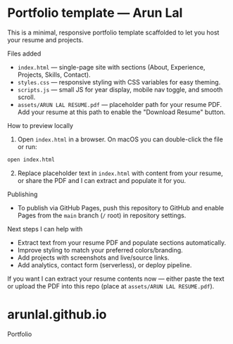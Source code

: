 # Portfolio template — Arun Lal

This is a minimal, responsive portfolio template scaffolded to let you host your resume and projects.

Files added
- `index.html` — single-page site with sections (About, Experience, Projects, Skills, Contact).
- `styles.css` — responsive styling with CSS variables for easy theming.
- `scripts.js` — small JS for year display, mobile nav toggle, and smooth scroll.
- `assets/ARUN LAL RESUME.pdf` — placeholder path for your resume PDF. Add your resume at this path to enable the "Download Resume" button.

How to preview locally

1. Open `index.html` in a browser. On macOS you can double-click the file or run:

```bash
open index.html
```

2. Replace placeholder text in `index.html` with content from your resume, or share the PDF and I can extract and populate it for you.

Publishing

- To publish via GitHub Pages, push this repository to GitHub and enable Pages from the `main` branch (`/` root) in repository settings.

Next steps I can help with

- Extract text from your resume PDF and populate sections automatically.
- Improve styling to match your preferred colors/branding.
- Add projects with screenshots and live/source links.
- Add analytics, contact form (serverless), or deploy pipeline.

If you want I can extract your resume contents now — either paste the text or upload the PDF into this repo (place at `assets/ARUN LAL RESUME.pdf`).
# arunlal.github.io
Portfolio
